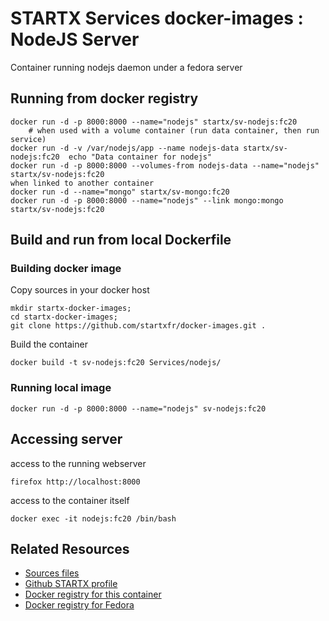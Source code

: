 # STARTX Services docker-images : NodeJS Server

Container running nodejs daemon under a fedora server

## Running from docker registry

	docker run -d -p 8000:8000 --name="nodejs" startx/sv-nodejs:fc20
        # when used with a volume container (run data container, then run service)
	docker run -d -v /var/nodejs/app --name nodejs-data startx/sv-nodejs:fc20  echo "Data container for nodejs"
	docker run -d -p 8000:8000 --volumes-from nodejs-data --name="nodejs" startx/sv-nodejs:fc20
	when linked to another container
	docker run -d --name="mongo" startx/sv-mongo:fc20
	docker run -d -p 8000:8000 --name="nodejs" --link mongo:mongo startx/sv-nodejs:fc20

## Build and run from local Dockerfile
### Building docker image
Copy sources in your docker host 

	mkdir startx-docker-images; 
	cd startx-docker-images;
	git clone https://github.com/startxfr/docker-images.git .

Build the container

	docker build -t sv-nodejs:fc20 Services/nodejs/

### Running local image

	docker run -d -p 8000:8000 --name="nodejs" sv-nodejs:fc20

## Accessing server
access to the running webserver

	firefox http://localhost:8000

access to the container itself

	docker exec -it nodejs:fc20 /bin/bash

## Related Resources
* [Sources files](https://github.com/startxfr/docker-images/tree/master/Services/nodejs)
* [Github STARTX profile](https://github.com/startxfr/docker-images)
* [Docker registry for this container](https://registry.hub.docker.com/u/startx/sv-nodejs/)
* [Docker registry for Fedora](https://registry.hub.docker.com/u/fedora/)